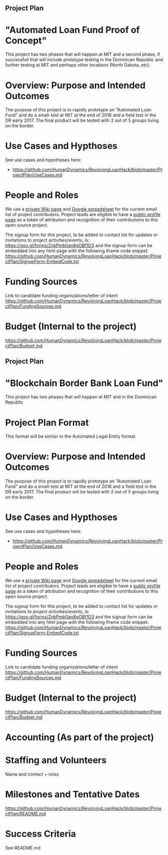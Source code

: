 
## Project Plan

# "Automated Loan Fund Proof of Concept"

This project has two phases that will happen at MIT and a second phase, if successfull that will include prototype testing in the Dominican Republic and further testing at MIT and perhaps other locations (North Dakota, etc).

# Overview: Purpose and Intended Outcomes

The purpose of this project is to rapidly prototype an "Automated Loan Fund" and do a small-test at MIT at the end of 2016 and a field test in the DR early 2017. The final product will be tested with 2 out of 5 groups living on the border.

# Use Cases and Hypthoses

See use cases and hypotheses here: 
* https://github.com/HumanDynamics/RevolvingLoanHack/blob/master/ProjectPlan/UseCases.md

# People and Roles
We use a [private Wiki page](https://github.com/CIVICS/BorderBank-Board/wiki/Border-Bank---Partners-Volunteer-Roles) and [Google spreadsheet](https://docs.google.com/spreadsheets/d/1eEJoSFyfizewewlS_0rmYCA8ZctYpNEtqoXGkfCWGPQ/edit#gid=158698474) for the current email list of project contributors. Project leads are eligible to have a [public profile page](https://github.com/HumanDynamics/law.MIT.edu/tree/gh-pages/people) as a token of attribution and recognition of their contributions to this open source project.

The signup form for this project, to be added to contact list for updates or invitations to project activities/events, is: https://goo.gl/forms/ZnkPmb0an8gOBf1D3  and the signup form can be embedded into any html page with the following iframe code snippet: https://github.com/HumanDynamics/RevolvingLoanHack/blob/master/ProjectPlan/SignupForm-EmbedCode.txt

# Funding Sources
Link to candidate funding organizations/letter of intent 
https://github.com/HumanDynamics/RevolvingLoanHack/blob/master/ProjectPlan/FundingSources.md

# Budget (Internal to the project)

https://github.com/HumanDynamics/RevolvingLoanHack/blob/master/ProjectPlan/Budget.md


## Project Plan

# "Blockchain Border Bank Loan Fund"

This project has two phases that will happen at MIT and in the Dominican Republic

# Project Plan Format

This format will be similar to the Automated Legal Entity format 

# Overview: Purpose and Intended Outcomes

The purpose of this project is to rapidly prototype an "Automated Loan Fund" and do a small-test at MIT at the end of 2016 and a field test in the DR early 2017. The final product will be tested with 2 out of 5 groups living on the border.

# Use Cases and Hypthoses

See use cases and hypotheses here: 
* https://github.com/HumanDynamics/RevolvingLoanHack/blob/master/ProjectPlan/UseCases.md


# People and Roles
We use a [private Wiki page](https://github.com/CIVICS/BorderBank-Board/wiki/Border-Bank---Partners-Volunteer-Roles) and [Google spreadsheet](https://docs.google.com/spreadsheets/d/1eEJoSFyfizewewlS_0rmYCA8ZctYpNEtqoXGkfCWGPQ/edit#gid=158698474) for the current email list of project contributors. Project leads are eligible to have a [public profile page](https://github.com/HumanDynamics/law.MIT.edu/tree/gh-pages/people) as a token of attribution and recognition of their contributions to this open source project.

The signup form for this project, to be added to contact list for updates or invitations to project activities/events, is: https://goo.gl/forms/ZnkPmb0an8gOBf1D3  and the signup form can be embedded into any html page with the following iframe code snippet: https://github.com/HumanDynamics/RevolvingLoanHack/blob/master/ProjectPlan/SignupForm-EmbedCode.txt



# Funding Sources
Link to candidate funding organizations/letter of intent 
https://github.com/HumanDynamics/RevolvingLoanHack/blob/master/ProjectPlan/FundingSources.md

# Budget (Internal to the project)

https://github.com/HumanDynamics/RevolvingLoanHack/blob/master/ProjectPlan/Budget.md

# Accounting (As part of the project)

# Staffing and Volunteers 
Name and contact + roles

# Milestones and Tentative Dates
https://github.com/HumanDynamics/RevolvingLoanHack/blob/master/ProjectPlan/README.md

# Success Criteria

See README.md

